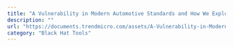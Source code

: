 ```yaml
---
title: "A Vulnerability in Modern Automotive Standards and How We Exploited It"
description: ""
url: "https://documents.trendmicro.com/assets/A-Vulnerability-in-Modern-Automotive-Standards-and-How-We-Exploited-It.pdf"
category: "Black Hat Tools"
---
```

